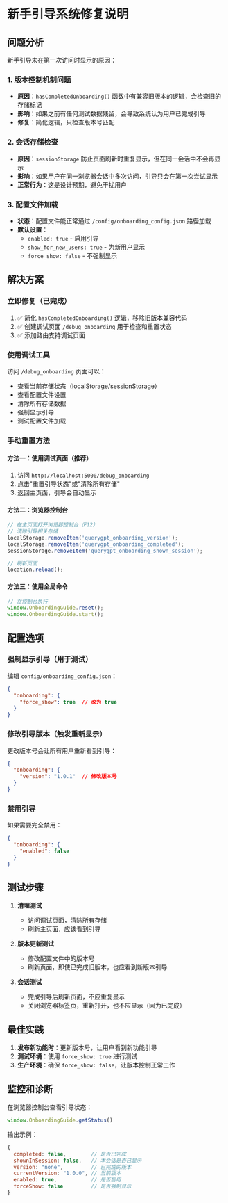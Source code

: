 # 新手引导系统修复说明

## 问题分析

新手引导未在第一次访问时显示的原因：

### 1. 版本控制机制问题
- **原因**：`hasCompletedOnboarding()` 函数中有兼容旧版本的逻辑，会检查旧的存储标记
- **影响**：如果之前有任何测试数据残留，会导致系统认为用户已完成引导
- **修复**：简化逻辑，只检查版本号匹配

### 2. 会话存储检查
- **原因**：`sessionStorage` 防止页面刷新时重复显示，但在同一会话中不会再显示
- **影响**：如果用户在同一浏览器会话中多次访问，引导只会在第一次尝试显示
- **正常行为**：这是设计预期，避免干扰用户

### 3. 配置文件加载
- **状态**：配置文件能正常通过 `/config/onboarding_config.json` 路径加载
- **默认设置**：
  - `enabled: true` - 启用引导
  - `show_for_new_users: true` - 为新用户显示
  - `force_show: false` - 不强制显示

## 解决方案

### 立即修复（已完成）
1. ✅ 简化 `hasCompletedOnboarding()` 逻辑，移除旧版本兼容代码
2. ✅ 创建调试页面 `/debug_onboarding` 用于检查和重置状态
3. ✅ 添加路由支持调试页面

### 使用调试工具

访问 `/debug_onboarding` 页面可以：
- 查看当前存储状态（localStorage/sessionStorage）
- 查看配置文件设置
- 清除所有存储数据
- 强制显示引导
- 测试配置文件加载

### 手动重置方法

#### 方法一：使用调试页面（推荐）
1. 访问 `http://localhost:5000/debug_onboarding`
2. 点击"重置引导状态"或"清除所有存储"
3. 返回主页面，引导会自动显示

#### 方法二：浏览器控制台
```javascript
// 在主页面打开浏览器控制台（F12）
// 清除引导相关存储
localStorage.removeItem('querygpt_onboarding_version');
localStorage.removeItem('querygpt_onboarding_completed');
sessionStorage.removeItem('querygpt_onboarding_shown_session');

// 刷新页面
location.reload();
```

#### 方法三：使用全局命令
```javascript
// 在控制台执行
window.OnboardingGuide.reset();
window.OnboardingGuide.start();
```

## 配置选项

### 强制显示引导（用于测试）

编辑 `config/onboarding_config.json`：
```json
{
  "onboarding": {
    "force_show": true  // 改为 true
  }
}
```

### 修改引导版本（触发重新显示）

更改版本号会让所有用户重新看到引导：
```json
{
  "onboarding": {
    "version": "1.0.1"  // 修改版本号
  }
}
```

### 禁用引导

如果需要完全禁用：
```json
{
  "onboarding": {
    "enabled": false
  }
}
```

## 测试步骤

1. **清理测试**
   - 访问调试页面，清除所有存储
   - 刷新主页面，应该看到引导

2. **版本更新测试**
   - 修改配置文件中的版本号
   - 刷新页面，即使已完成旧版本，也应看到新版本引导

3. **会话测试**
   - 完成引导后刷新页面，不应重复显示
   - 关闭浏览器标签页，重新打开，也不应显示（因为已完成）

## 最佳实践

1. **发布新功能时**：更新版本号，让用户看到新功能引导
2. **测试环境**：使用 `force_show: true` 进行测试
3. **生产环境**：确保 `force_show: false`，让版本控制正常工作

## 监控和诊断

在浏览器控制台查看引导状态：
```javascript
window.OnboardingGuide.getStatus()
```

输出示例：
```javascript
{
  completed: false,        // 是否已完成
  shownInSession: false,   // 本会话是否已显示
  version: "none",         // 已完成的版本
  currentVersion: "1.0.0", // 当前版本
  enabled: true,           // 是否启用
  forceShow: false         // 是否强制显示
}
```